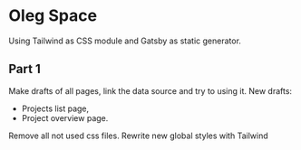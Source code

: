 # Oleg Space
Using Tailwind as CSS module and Gatsby as static generator.
## Part 1
Make drafts of all pages, link the data source and try to using it.
New drafts:
- Projects list page,
- Project overview page.

Remove all not used css files.
Rewrite new global styles with Tailwind 